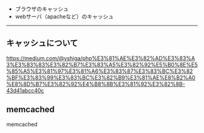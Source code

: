  * ブラウザのキャッシュ
 * webサーバ（apacheなど）のキャッシュ
 
________________________________________________________

## キャッシュについて
https://medium.com/@yshiga/php%E3%81%AE%E3%82%AD%E3%83%A3%E3%83%83%E3%82%B7%E3%83%A5%E3%82%92%E5%B0%8E%E5%85%A5%E3%81%97%E3%81%A6%E3%83%87%E3%83%BC%E3%82%BF%E3%83%99%E3%83%BC%E3%82%B9%E3%81%AE%E8%B2%A0%E8%8D%B7%E3%82%92%E4%B8%8B%E3%81%92%E3%82%8B-43d41abcc40c


## memcached
memcached
